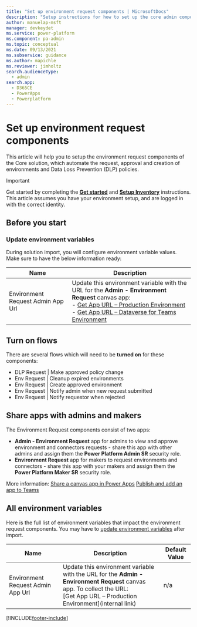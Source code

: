 ```yaml
---
title: "Set up environment request components | MicrosoftDocs"
description: "Setup instructions for how to set up the core admin components solution of the CoE Starter Kit"
author: manuelap-msft
manager: devkeydet
ms.service: power-platform
ms.component: pa-admin
ms.topic: conceptual
ms.date: 09/13/2021
ms.subservice: guidance
ms.author: mapichle
ms.reviewer: jimholtz
search.audienceType: 
  - admin
search.app: 
  - D365CE
  - PowerApps
  - Powerplatform
---
```


# Set up environment request components

This article will help you to setup the environment request components of the Core solution, which automate the request, approval and creation of environments and Data Loss Prevention (DLP) policies.

>[!IMPORTANT]
> Get started by completing the **[Get started](setup.md)** and **[Setup Inventory](setup-core-components.md)** instructions. This article assumes you have your environment setup, and are logged in with the correct identity.

## Before you start

### Update environment variables

During solution import, you will configure environment variable values. Make sure to have the below information ready:

| Name | Description |
|------|---------------|
|Environment Request Admin App Url | Update this environment variable with the URL for the **Admin - Environment Request** canvas app: <br>- [Get App URL – Production Environment](faq.md#linklink) <Br>- [Get App URL – Dataverse for Teams Environment](faq.md#linklink) |

## Turn on flows

There are several flows which will need to be **turned on** for these components:  

- DLP Request | Make approved policy change
- Env Request | Cleanup expired environments
- Env Request | Create approved environment
- Env Request | Notify admin when new request submitted
- Env Request | Notify requestor when rejected

## Share apps with admins and makers

The Environment Request components consist of two apps:

- **Admin - Environment Request** app for admins to view and approve environment and connectors requests - share this app with other admins and assign them the **Power Platform Admin SR** security role.
- **Environment Request** app for makers to request environments and connectors - share this app with your makers and assign them the **Power Platform Maker SR** security role.

More information:
[Share a canvas app in Power Apps](faq.md#share)
[Publish and add an app to Teams](faq.md#share)

## All environment variables

Here is the full list of environment variables that impact the environment request components. You may have to [update environment variables](faq.md#update-environment-variables) after import.

| Name | Description | Default Value
|------|---------------|------|
|Environment Request Admin App Url | Update this environment variable with the URL for the **Admin - Environment Request** canvas app. To collect the URL: <br>[Get App URL – Production Environment](internal link) <Br> | n/a |

[!INCLUDE[footer-include](../../includes/footer-banner.md)]
